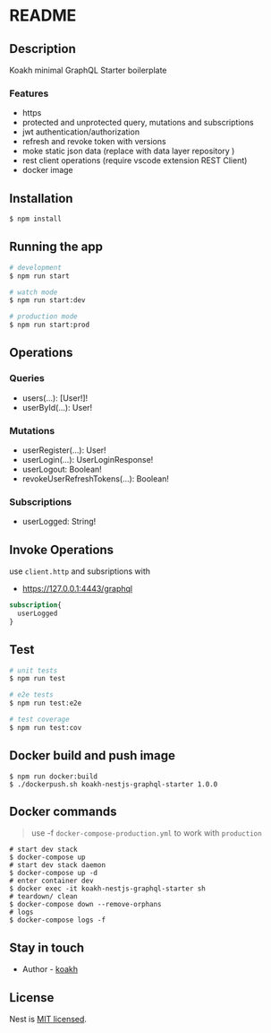 # README

## Description

Koakh minimal GraphQL Starter boilerplate

### Features

- https
- protected and unprotected query, mutations and subscriptions
- jwt authentication/authorization
- refresh and revoke token with versions
- moke static json data (replace with data layer repository )
- rest client operations (require vscode extension REST Client)
- docker image

## Installation

```bash
$ npm install
```

## Running the app

```bash
# development
$ npm run start

# watch mode
$ npm run start:dev

# production mode
$ npm run start:prod
```

## Operations

### Queries

- users(...): [User!]!
- userById(...): User!

### Mutations 

- userRegister(...): User!
- userLogin(...): UserLoginResponse!
- userLogout: Boolean!
- revokeUserRefreshTokens(...): Boolean!

### Subscriptions

- userLogged: String!

## Invoke Operations

use `client.http` and subsriptions with

- <https://127.0.0.1:4443/graphql>

```graphql
subscription{
  userLogged
}
```

## Test

```bash
# unit tests
$ npm run test

# e2e tests
$ npm run test:e2e

# test coverage
$ npm run test:cov
```

## Docker build and push image

```shell
$ npm run docker:build
$ ./dockerpush.sh koakh-nestjs-graphql-starter 1.0.0
```

## Docker commands

> use -f `docker-compose-production.yml` to work with `production`

```shell
# start dev stack
$ docker-compose up
# start dev stack daemon
$ docker-compose up -d
# enter container dev
$ docker exec -it koakh-nestjs-graphql-starter sh
# teardown/ clean
$ docker-compose down --remove-orphans
# logs
$ docker-compose logs -f
```

## Stay in touch

- Author - [koakh](https://koakh.com)

## License

  Nest is [MIT licensed](LICENSE).
